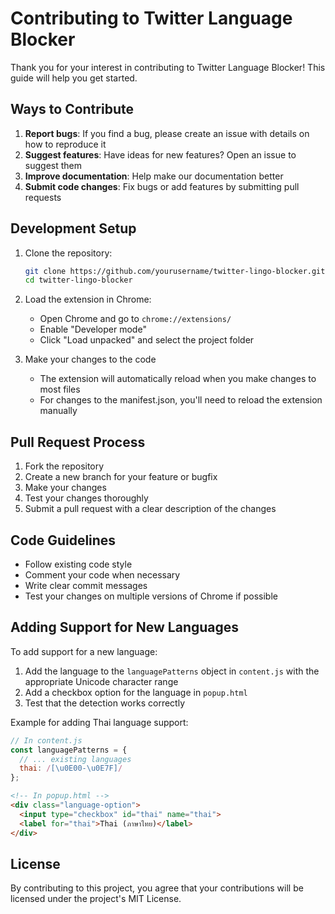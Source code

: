 # Contributing to Twitter Language Blocker

Thank you for your interest in contributing to Twitter Language Blocker! This guide will help you get started.

## Ways to Contribute

1. **Report bugs**: If you find a bug, please create an issue with details on how to reproduce it
2. **Suggest features**: Have ideas for new features? Open an issue to suggest them
3. **Improve documentation**: Help make our documentation better
4. **Submit code changes**: Fix bugs or add features by submitting pull requests

## Development Setup

1. Clone the repository:
   ```bash
   git clone https://github.com/yourusername/twitter-lingo-blocker.git
   cd twitter-lingo-blocker
   ```

2. Load the extension in Chrome:
   - Open Chrome and go to `chrome://extensions/`
   - Enable "Developer mode"
   - Click "Load unpacked" and select the project folder

3. Make your changes to the code
   - The extension will automatically reload when you make changes to most files
   - For changes to the manifest.json, you'll need to reload the extension manually

## Pull Request Process

1. Fork the repository
2. Create a new branch for your feature or bugfix
3. Make your changes
4. Test your changes thoroughly
5. Submit a pull request with a clear description of the changes

## Code Guidelines

- Follow existing code style
- Comment your code when necessary
- Write clear commit messages
- Test your changes on multiple versions of Chrome if possible

## Adding Support for New Languages

To add support for a new language:

1. Add the language to the `languagePatterns` object in `content.js` with the appropriate Unicode character range
2. Add a checkbox option for the language in `popup.html`
3. Test that the detection works correctly

Example for adding Thai language support:

```javascript
// In content.js
const languagePatterns = {
  // ... existing languages
  thai: /[\u0E00-\u0E7F]/
};
```

```html
<!-- In popup.html -->
<div class="language-option">
  <input type="checkbox" id="thai" name="thai">
  <label for="thai">Thai (ภาษาไทย)</label>
</div>
```

## License

By contributing to this project, you agree that your contributions will be licensed under the project's MIT License. 